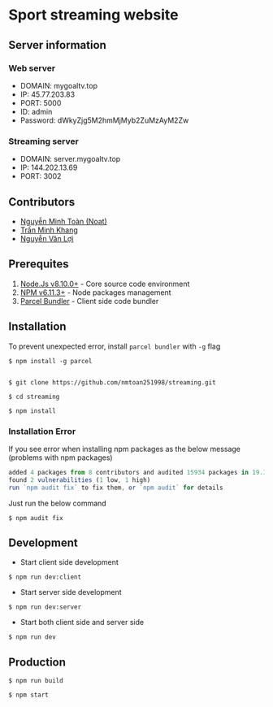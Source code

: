 # Sport streaming website
## Server information
### Web server
- DOMAIN: mygoaltv.top
- IP: 45.77.203.83
- PORT: 5000
- ID: admin
- Password: dWkyZjg5M2hmMjMyb2ZuMzAyM2Zw
### Streaming server
- DOMAIN: server.mygoaltv.top
- IP: 144.202.13.69
- PORT: 3002

## Contributors
- [Nguyễn Minh Toàn (Noat)](https://github.com/nmtoan251998)
- [Trần Minh Khang](https://github.com/tranminhkhang8198)
- [Nguyễn Văn Lợi](https://github.com/vanloiidk)

## Prerequites
1. [Node.Js v8.10.0+](https://nodejs.org/en/) - Core source code environment
2. [NPM v6.11.3+](https://www.npmjs.com/) - Node packages management
2. [Parcel Bundler](https://parceljs.org/) - Client side code bundler

## Installation
To prevent unexpected error, install `parcel bundler` with `-g` flag
```
$ npm install -g parcel
```

```

$ git clone https://github.com/nmtoan251998/streaming.git

$ cd streaming

$ npm install
```

### Installation Error
If you see error when installing npm packages as the below message (problems with npm packages)
``` javascript
added 4 packages from 8 contributors and audited 15934 packages in 19.166s
found 2 vulnerabilities (1 low, 1 high)
run `npm audit fix` to fix them, or `npm audit` for details
```

Just run the below command
```
$ npm audit fix
```

## Development
- Start client side development
```
$ npm run dev:client
```

- Start server side development
```
$ npm run dev:server
```

- Start both client side and server side
```
$ npm run dev
```
## Production
```
$ npm run build
```

```
$ npm start
```
